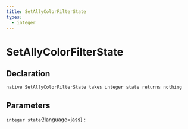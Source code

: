```yaml
---
title: SetAllyColorFilterState
types:
  - integer
---
```


# SetAllyColorFilterState

## Declaration

```jass
native SetAllyColorFilterState takes integer state returns nothing
```

## Parameters
`integer state`{!language=jass}
: 
